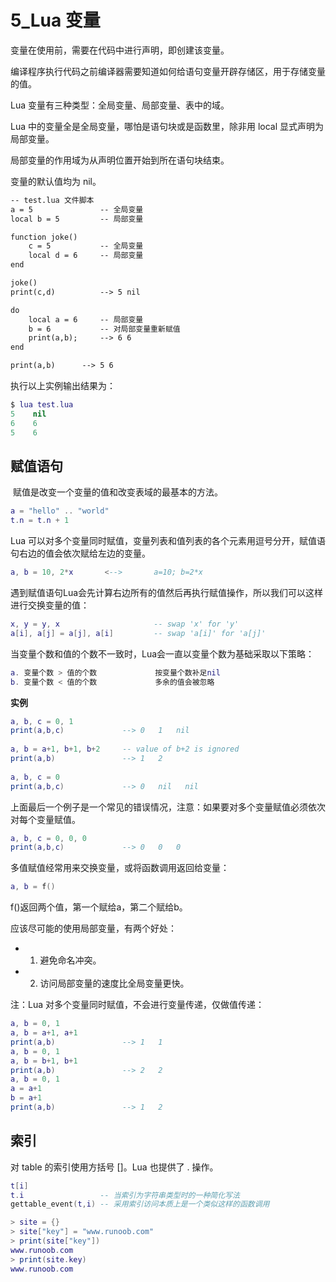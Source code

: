 # 5_Lua 变量

变量在使用前，需要在代码中进行声明，即创建该变量。

编译程序执行代码之前编译器需要知道如何给语句变量开辟存储区，用于存储变量的值。

Lua 变量有三种类型：全局变量、局部变量、表中的域。

Lua 中的变量全是全局变量，哪怕是语句块或是函数里，除非用 local 显式声明为局部变量。

局部变量的作用域为从声明位置开始到所在语句块结束。

变量的默认值均为 nil。

```html
-- test.lua 文件脚本
a = 5               -- 全局变量
local b = 5         -- 局部变量

function joke()
    c = 5           -- 全局变量
    local d = 6     -- 局部变量
end

joke()
print(c,d)          --> 5 nil

do
    local a = 6     -- 局部变量
    b = 6           -- 对局部变量重新赋值
    print(a,b);     --> 6 6
end

print(a,b)      --> 5 6
```

执行以上实例输出结果为：

```lua
$ lua test.lua 
5    nil
6    6
5    6
```



## 赋值语句

​	赋值是改变一个变量的值和改变表域的最基本的方法。

```lua
a = "hello" .. "world"
t.n = t.n + 1
```

Lua 可以对多个变量同时赋值，变量列表和值列表的各个元素用逗号分开，赋值语句右边的值会依次赋给左边的变量。

```lua
a, b = 10, 2*x       <-->       a=10; b=2*x
```

遇到赋值语句Lua会先计算右边所有的值然后再执行赋值操作，所以我们可以这样进行交换变量的值：

```lua
x, y = y, x                     -- swap 'x' for 'y'
a[i], a[j] = a[j], a[i]         -- swap 'a[i]' for 'a[j]'
```

当变量个数和值的个数不一致时，Lua会一直以变量个数为基础采取以下策略：

```lua
a. 变量个数 > 值的个数             按变量个数补足nil
b. 变量个数 < 值的个数             多余的值会被忽略
```

**实例**

```lua
a, b, c = 0, 1
print(a,b,c)             --> 0   1   nil
 
a, b = a+1, b+1, b+2     -- value of b+2 is ignored
print(a,b)               --> 1   2
 
a, b, c = 0
print(a,b,c)             --> 0   nil   nil
```

上面最后一个例子是一个常见的错误情况，注意：如果要对多个变量赋值必须依次对每个变量赋值。

```lua
a, b, c = 0, 0, 0
print(a,b,c)             --> 0   0   0
```

多值赋值经常用来交换变量，或将函数调用返回给变量：

```lua
a, b = f()
```

f()返回两个值，第一个赋给a，第二个赋给b。

应该尽可能的使用局部变量，有两个好处：

- 1. 避免命名冲突。
- 2. 访问局部变量的速度比全局变量更快。

注：Lua 对多个变量同时赋值，不会进行变量传递，仅做值传递：

```lua
a, b = 0, 1
a, b = a+1, a+1
print(a,b)               --> 1   1
a, b = 0, 1
a, b = b+1, b+1
print(a,b)               --> 2   2
a, b = 0, 1
a = a+1
b = a+1
print(a,b)               --> 1   2
```



## 索引

对 table 的索引使用方括号 []。Lua 也提供了 . 操作。

```lua
t[i]
t.i                 -- 当索引为字符串类型时的一种简化写法
gettable_event(t,i) -- 采用索引访问本质上是一个类似这样的函数调用
```

```lua
> site = {}
> site["key"] = "www.runoob.com"
> print(site["key"])
www.runoob.com
> print(site.key)
www.runoob.com
```

